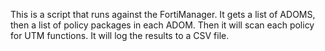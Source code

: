 This is a script that runs against the FortiManager.  It gets a list of ADOMS, then a list of policy packages in each ADOM.
Then it will scan each policy for UTM functions.  It will log the results to a CSV file.
